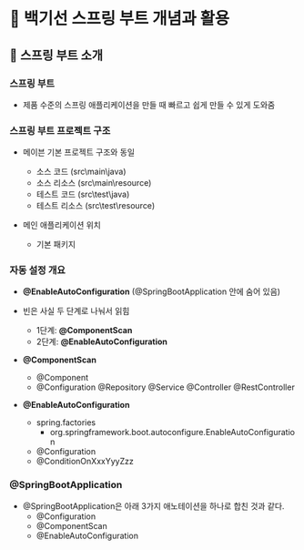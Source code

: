 # :book: 백기선 스프링 부트 개념과 활용 

## :pushpin: 스프링 부트 소개

### 스프링 부트
- 제품 수준의 스프링 애플리케이션을 만들 때 빠르고 쉽게 만들 수 있게 도와줌

### 스프링 부트 프로젝트 구조
- 메이븐 기본 프로젝트 구조와 동일
    - 소스 코드 (src\main\java)
    - 소스 리소스 (src\main\resource)
    - 테스트 코드 (src\test\java)
    - 테스트 리소스 (src\test\resource)
    
- 메인 애플리케이션 위치
    - 기본 패키지
  
### 자동 설정 개요
- **@EnableAutoConfiguration** (@SpringBootApplication 안에 숨어 있음)
- 빈은 사실 두 단계로 나눠서 읽힘
  - 1단계: **@ComponentScan**
  - 2단계: **@EnableAutoConfiguration**
  
- **@ComponentScan**
  - @Component
  - @Configuration @Repository @Service @Controller @RestController
  
- **@EnableAutoConfiguration**
  - spring.factories
    - org.springframework.boot.autoconfigure.EnableAutoConfiguration
  - @Configuration
  - @ConditionOnXxxYyyZzz
  

### @SpringBootApplication
- @SpringBootApplication은 아래 3가지 애노테이션을 하나로 합친 것과 같다.
  - @Configuration
  - @ComponentScan
  - @EnableAutoConfiguration
